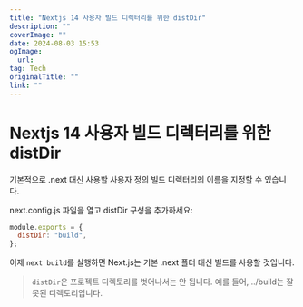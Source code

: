 ```yaml
---
title: "Nextjs 14 사용자 빌드 디렉터리를 위한 distDir"
description: ""
coverImage: ""
date: 2024-08-03 15:53
ogImage: 
  url: 
tag: Tech
originalTitle: ""
link: ""
---
```




# Nextjs 14 사용자 빌드 디렉터리를 위한 distDir

기본적으로 .next 대신 사용할 사용자 정의 빌드 디렉터리의 이름을 지정할 수 있습니다.

next.config.js 파일을 열고 distDir 구성을 추가하세요:

```js
module.exports = {
  distDir: "build",
};
```

<div class="content-ad"></div>

이제 `next build`를 실행하면 Next.js는 기본 .next 폴더 대신 빌드를 사용할 것입니다.

> `distDir`은 프로젝트 디렉토리를 벗어나서는 안 됩니다. 예를 들어, ../build는 잘못된 디렉토리입니다.

<div class="content-ad"></div>
